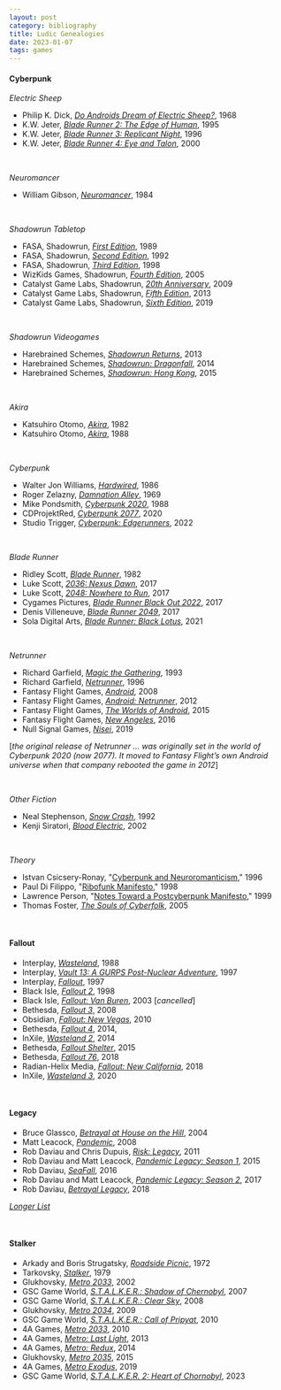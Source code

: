 ```yaml
---
layout: post
category: bibliography
title: Ludic Genealogies
date: 2023-01-07
tags: games
---
```


#### Cyberpunk

*Electric Sheep*

* Philip K. Dick, [*Do Androids Dream of Electric Sheep?*](https://en.wikipedia.org/wiki/Do_Androids_Dream_of_Electric_Sheep%3F), 1968
* K.W. Jeter, [*Blade Runner 2: The Edge of Human*](https://en.wikipedia.org/wiki/Blade_Runner_2:_The_Edge_of_Human), 1995
* K.W. Jeter, [*Blade Runner 3: Replicant Night*](https://en.wikipedia.org/wiki/Blade_Runner_3:_Replicant_Night), 1996
* K.W. Jeter, [*Blade Runner 4: Eye and Talon*](https://en.wikipedia.org/wiki/Blade_Runner_4:_Eye_and_Talon), 2000

<br>


*Neuromancer*

* William Gibson, [*Neuromancer*](https://en.wikipedia.org/wiki/Neuromancer), 1984

<br>


*Shadowrun Tabletop*

* FASA, Shadowrun, [*First Edition*](https://en.wikipedia.org/wiki/Shadowrun), 1989
* FASA, Shadowrun, [*Second Edition*](https://en.wikipedia.org/wiki/Shadowrun), 1992
* FASA, Shadowrun, [*Third Edition*](https://en.wikipedia.org/wiki/Shadowrun), 1998
* WizKids Games, Shadowrun, [*Fourth Edition*](https://en.wikipedia.org/wiki/Shadowrun), 2005
* Catalyst Game Labs, Shadowrun, [*20th Anniversary*](https://en.wikipedia.org/wiki/Shadowrun), 2009
* Catalyst Game Labs, Shadowrun, [*Fifth Edition*](https://en.wikipedia.org/wiki/Shadowrun), 2013
* Catalyst Game Labs, Shadowrun, [*Sixth Edition*](https://en.wikipedia.org/wiki/Shadowrun), 2019

<br>


*Shadowrun Videogames*

* Harebrained Schemes, [*Shadowrun Returns*](https://en.wikipedia.org/wiki/Shadowrun_Returns), 2013
* Harebrained Schemes, [*Shadowrun: Dragonfall*](https://en.wikipedia.org/wiki/Shadowrun:_Dragonfall), 2014
* Harebrained Schemes, [*Shadowrun: Hong Kong*](https://en.wikipedia.org/wiki/Shadowrun:_Hong_Kong), 2015

<br>

*Akira*

* Katsuhiro Otomo, [*Akira*](https://en.wikipedia.org/wiki/Akira_(manga)), 1982
* Katsuhiro Otomo, [*Akira*](https://en.wikipedia.org/wiki/Akira_(1988_film)), 1988

<br>


*Cyberpunk*

* Walter Jon Williams, [*Hardwired*](https://en.wikipedia.org/wiki/Hardwired_(novel)), 1986
* Roger Zelazny, [*Damnation Alley*](https://en.wikipedia.org/wiki/Damnation_Alley), 1969
* Mike Pondsmith, [*Cyberpunk 2020*](https://en.wikipedia.org/wiki/Cyberpunk_(role-playing_game)), 1988    
* CDProjektRed, [*Cyberpunk 2077*](https://en.wikipedia.org/wiki/Cyberpunk_2077), 2020
* Studio Trigger, [*Cyberpunk: Edgerunners*](https://en.wikipedia.org/wiki/Cyberpunk:_Edgerunners), 2022

<br>


*Blade Runner*

* Ridley Scott, [*Blade Runner*](https://en.wikipedia.org/wiki/Blade_Runner), 1982
* Luke Scott, [*2036: Nexus Dawn*](https://en.wikipedia.org/wiki/2036:_Nexus_Dawn), 2017
* Luke Scott, [*2048: Nowhere to Run*](https://en.wikipedia.org/wiki/2048:_Nowhere_to_Run), 2017
* Cygames Pictures, [*Blade Runner Black Out 2022*](https://en.wikipedia.org/wiki/Blade_Runner_Black_Out_2022), 2017
* Denis Villeneuve, [*Blade Runner 2049*](https://en.wikipedia.org/wiki/Blade_Runner_2049), 2017
* Sola Digital Arts, [*Blade Runner: Black Lotus*](https://en.wikipedia.org/wiki/Blade_Runner:_Black_Lotus), 2021

<br>


*Netrunner*

* Richard Garfield, [*Magic the Gathering*](https://en.wikipedia.org/wiki/Magic:_The_Gathering), 1993
* Richard Garfield, [*Netrunner*](https://en.wikipedia.org/wiki/Netrunner), 1996
* Fantasy Flight Games, [*Android*](https://en.wikipedia.org/wiki/Android_(board_game)), 2008
* Fantasy Flight Games, [*Android: Netrunner*](https://en.wikipedia.org/wiki/Android:_Netrunner), 2012
* Fantasy Flight Games, [*The Worlds of Android*](https://www.fantasyflightgames.com/en/products/the-worlds-of-android/), 2015
* Fantasy Flight Games, [*New Angeles*](https://boardgamegeek.com/boardgame/205716/new-angeles), 2016
* Null Signal Games, [*Nisei*](https://nullsignal.games/), 2019


[*the original release of Netrunner ... was originally set in the world of Cyberpunk 2020 (now 2077). It moved to Fantasy Flight’s own Android universe when that company rebooted the game in 2012*]

<br>


*Other Fiction*

* Neal Stephenson, [*Snow Crash*](https://en.wikipedia.org/wiki/Snow_Crash), 1992
* Kenji Siratori, [*Blood Electric*](https://books.google.ca/books/about/Blood_Electric.html?id=PhEaAQAAIAAJ), 2002

<br>


*Theory*

* Istvan Csicsery-Ronay, "[Cyberpunk and Neuroromanticism](http://project.cyberpunk.ru/idb//cyberpunk_and_neuromanticism.html)," 1996
* Paul Di Filippo, "[Ribofunk Manifesto](http://www.streettech.com/bcp/BCPtext/Manifestos/Ribofunk.html)," 1998
* Lawrence Person, "[Notes Toward a Postcyberpunk Manifesto](https://news.slashdot.org/story/99/10/08/2123255/notes-toward-a-postcyberpunk-manifesto)," 1999
* Thomas Foster, [*The Souls of Cyberfolk*](https://www.upress.umn.edu/book-division/books/the-souls-of-cyberfolk), 2005

<br>


#### Fallout

* Interplay, [*Wasteland*](https://en.wikipedia.org/wiki/Wasteland_(video_game)), 1988
* Interplay, [*Vault 13: A GURPS Post-Nuclear Adventure*](https://fallout.fandom.com/wiki/Vault_13:_A_GURPS_Post-Nuclear_Adventure), 1997
* Interplay, [*Fallout*](https://en.wikipedia.org/wiki/Fallout_(video_game)), 1997
* Black Isle, [*Fallout 2*](https://en.wikipedia.org/wiki/Fallout_2), 1998
* Black Isle, [*Fallout: Van Buren*](https://en.wikipedia.org/wiki/Van_Buren_(video_game)), 2003 [*cancelled*]
* Bethesda, [*Fallout 3*](https://en.wikipedia.org/wiki/Fallout_3), 2008
* Obsidian, [*Fallout: New Vegas*](https://en.wikipedia.org/wiki/Fallout:_New_Vegas), 2010
* Bethesda, [*Fallout 4*](https://en.wikipedia.org/wiki/Fallout_4), 2014,
* InXile, [*Wasteland 2*](https://en.wikipedia.org/wiki/Wasteland_2), 2014
* Bethesda, [*Fallout Shelter*](https://en.wikipedia.org/wiki/Fallout_Shelter), 2015
* Bethesda, [*Fallout 76*](https://en.wikipedia.org/wiki/Fallout_76), 2018
* Radian-Helix Media, [*Fallout: New California*](https://en.wikipedia.org/wiki/Fallout:_New_California), 2018
* InXile, [*Wasteland 3*](https://en.wikipedia.org/wiki/Wasteland_3), 2020

<br>


#### Legacy

* Bruce Glassco, [*Betrayal at House on the Hill*](https://en.wikipedia.org/wiki/Betrayal_at_House_on_the_Hill), 2004
* Matt Leacock, [*Pandemic*](https://en.wikipedia.org/wiki/Pandemic_(board_game)), 2008
* Rob Daviau and Chris Dupuis, [*Risk: Legacy*](https://boardgamegeek.com/boardgame/105134/risk-legacy), 2011
* Rob Daviau and Matt Leacock, [*Pandemic Legacy: Season 1*](https://en.wikipedia.org/wiki/Pandemic_(board_game)#Pandemic_Legacy), 2015
* Rob Daviau, [*SeaFall*](https://en.wikipedia.org/wiki/SeaFall), 2016
* Rob Daviau and Matt Leacock, [*Pandemic Legacy: Season 2*](https://en.wikipedia.org/wiki/Pandemic_(board_game)#Pandemic_Legacy), 2017
* Rob Daviau, [*Betrayal Legacy*](https://boardgamegeek.com/boardgame/240196/betrayal-legacy), 2018

[*Longer List*](https://en.wikipedia.org/wiki/Legacy_game)

<br>


#### Stalker

* Arkady and Boris Strugatsky, [*Roadside Picnic*](https://en.wikipedia.org/wiki/Roadside_Picnic), 1972
* Tarkovsky, [*Stalker*](https://en.wikipedia.org/wiki/Stalker_(1979_film)), 1979
* Glukhovsky, [*Metro 2033*](https://en.wikipedia.org/wiki/Metro_2033_(novel)), 2002
* GSC Game World, [*S.T.A.L.K.E.R.: Shadow of Chernobyl*](https://en.wikipedia.org/wiki/S.T.A.L.K.E.R.:_Shadow_of_Chernobyl), 2007
* GSC Game World, [*S.T.A.L.K.E.R.: Clear Sky*](https://en.wikipedia.org/wiki/S.T.A.L.K.E.R.:_Clear_Sky), 2008
* Glukhovsky, [*Metro 2034*](https://en.wikipedia.org/wiki/Metro_2034), 2009
* GSC Game World, [*S.T.A.L.K.E.R.: Call of Pripyat*](https://en.wikipedia.org/wiki/S.T.A.L.K.E.R.:_Call_of_Pripyat), 2010
* 4A Games, [*Metro 2033*](https://en.wikipedia.org/wiki/Metro_2033_(video_game)), 2010
* 4A Games, [*Metro: Last Light*](https://en.wikipedia.org/wiki/Metro:_Last_Light), 2013
* 4A Games, [*Metro: Redux*](https://en.wikipedia.org/wiki/Metro:_Last_Light#Redux_version), 2014
* Glukhovsky, [*Metro 2035*](https://en.wikipedia.org/wiki/Metro_2035), 2015
* 4A Games, [*Metro Exodus*](https://en.wikipedia.org/wiki/Metro_Exodus), 2019
* GSC Game World, [*S.T.A.L.K.E.R. 2: Heart of Chornobyl*](https://en.wikipedia.org/wiki/S.T.A.L.K.E.R._2:_Heart_of_Chornobyl), 2023

<br>
